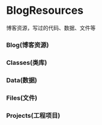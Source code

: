 # BlogResources
博客资源，写过的代码、数据、文件等
<h3>Blog(博客资源)</h3>
<h3>Classes(类库)</h3>
<h3>Data(数据)</h3>
<h3>Files(文件)</h3>
<h3>Projects(工程项目)</h3>
